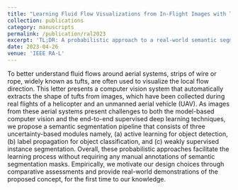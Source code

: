 ```yaml
---
title: "Learning Fluid Flow Visualizations from In-Flight Images with Tufts"
collection: publications
category: manuscripts
permalink: /publication/ral2023
excerpt: 'TL;DR: A probabilistic approach to a real-world semantic segmentation problem.'
date: 2023-04-26
venue: 'IEEE RA-L'
---
```


To better understand fluid flows around aerial systems, strips of wire or rope, widely known as tufts, are often used to visualize the local flow direction. This letter presents a computer vision system that automatically extracts the shape of tufts from images, which have been collected during real flights of a helicopter and an unmanned aerial vehicle (UAV). As images from these aerial systems present challenges to both the model-based computer vision and the end-to-end supervised deep learning techniques, we propose a semantic segmentation pipeline that consists of three uncertainty-based modules namely, (a) active learning for object detection, (b) label propagation for object classification, and (c) weakly supervised instance segmentation. Overall, these probabilistic approaches facilitate the learning process without requiring any manual annotations of semantic segmentation masks. Empirically, we motivate our design choices through comparative assessments and provide real-world demonstrations of the proposed concept, for the first time to our knowledge.
